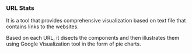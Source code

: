 ### URL Stats

It is a tool that provides comprehensive visualization based on text file that contains links to the websites.

Based on each URL, it disects the components and then illustrates them using Google Visualization tool in the form of pie charts. 